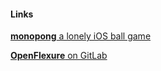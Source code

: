 #### Links

[**monopong** a lonely iOS ball game](https://monopong.jtcollins.net)

[**OpenFlexure** on GitLab](https://gitlab.com/openflexure)

